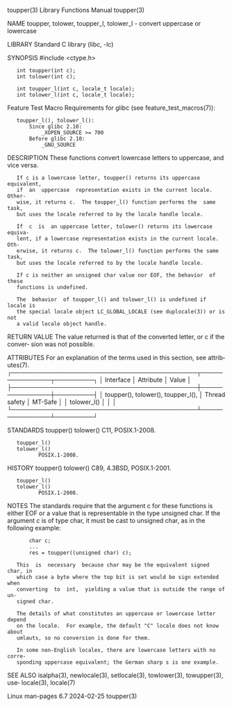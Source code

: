 toupper(3)                 Library Functions Manual                 toupper(3)

NAME
       toupper, tolower, toupper_l, tolower_l - convert uppercase or lowercase

LIBRARY
       Standard C library (libc, -lc)

SYNOPSIS
       #include <ctype.h>

       int toupper(int c);
       int tolower(int c);

       int toupper_l(int c, locale_t locale);
       int tolower_l(int c, locale_t locale);

   Feature Test Macro Requirements for glibc (see feature_test_macros(7)):

       toupper_l(), tolower_l():
           Since glibc 2.10:
               _XOPEN_SOURCE >= 700
           Before glibc 2.10:
               _GNU_SOURCE

DESCRIPTION
       These functions convert lowercase letters to uppercase, and vice versa.

       If c is a lowercase letter, toupper() returns its uppercase equivalent,
       if  an  uppercase  representation exists in the current locale.  Other‐
       wise, it returns c.  The toupper_l() function performs the  same  task,
       but uses the locale referred to by the locale handle locale.

       If  c  is  an uppercase letter, tolower() returns its lowercase equiva‐
       lent, if a lowercase representation exists in the current locale.  Oth‐
       erwise, it returns c.  The tolower_l() function performs the same task,
       but uses the locale referred to by the locale handle locale.

       If c is neither an unsigned char value nor EOF, the behavior  of  these
       functions is undefined.

       The  behavior  of toupper_l() and tolower_l() is undefined if locale is
       the special locale object LC_GLOBAL_LOCALE (see duplocale(3)) or is not
       a valid locale object handle.

RETURN VALUE
       The value returned is that of the converted letter, or c if the conver‐
       sion was not possible.

ATTRIBUTES
       For an explanation of the terms  used  in  this  section,  see  attrib‐
       utes(7).
       ┌───────────────────────────────────────────┬───────────────┬─────────┐
       │ Interface                                 │ Attribute     │ Value   │
       ├───────────────────────────────────────────┼───────────────┼─────────┤
       │ toupper(), tolower(), toupper_l(),        │ Thread safety │ MT-Safe │
       │ tolower_l()                               │               │         │
       └───────────────────────────────────────────┴───────────────┴─────────┘

STANDARDS
       toupper()
       tolower()
              C11, POSIX.1-2008.

       toupper_l()
       tolower_l()
              POSIX.1-2008.

HISTORY
       toupper()
       tolower()
              C89, 4.3BSD, POSIX.1-2001.

       toupper_l()
       tolower_l()
              POSIX.1-2008.

NOTES
       The standards require that the argument c for these functions is either
       EOF or a value that is representable in the type unsigned char.  If the
       argument c is of type char, it must be cast to unsigned char, as in the
       following example:

           char c;
           ...
           res = toupper((unsigned char) c);

       This  is  necessary  because char may be the equivalent signed char, in
       which case a byte where the top bit is set would be sign extended  when
       converting  to  int,  yielding a value that is outside the range of un‐
       signed char.

       The details of what constitutes an uppercase or lowercase letter depend
       on the locale.  For example, the default "C" locale does not know about
       umlauts, so no conversion is done for them.

       In some non-English locales, there are lowercase letters with no corre‐
       sponding uppercase equivalent; the German sharp s is one example.

SEE ALSO
       isalpha(3), newlocale(3), setlocale(3), towlower(3), towupper(3),  use‐
       locale(3), locale(7)

Linux man-pages 6.7               2024-02-25                        toupper(3)
